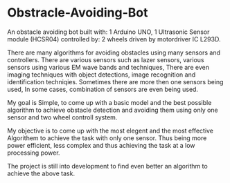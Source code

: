 # Obstracle-Avoiding-Bot

An obstacle avoiding bot built with:
1 Arduino UNO,
1 Ultrasonic Sensor module (HCSR04)
controlled by:
2 wheels driven by motordriver IC L293D.

There are many algorithms for avoiding obstacles using many sensors and controllers.
There are various sensors such as lazer sensors, various sensors using various EM wave bands and techniques,
There are even imaging techniques with object detections, image recognition and identification techniqies.
Sometimes there are more then one sensors being used,
In some cases, combination of sensors are even being used.

My goal is Simple,
to come up with a basic model and the best possible algorithm to achieve obstacle detection and avoiding them 
using only one sensor and two wheel controll system.

My objective is to come up with the most elegent and the most effective Algorithem to achieve the task with only one sensor.
Thus being more power efficient, less complex and thus achieving the task at a low processing power.

The project is still into development to find even better an algorithm to achieve the above task.

